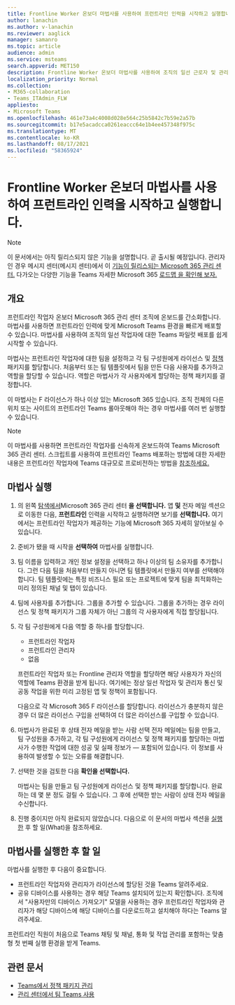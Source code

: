 ```yaml
---
title: Frontline Worker 온보더 마법사를 사용하여 프런트라인 인력을 시작하고 실행합니다.
author: lanachin
ms.author: v-lanachin
ms.reviewer: aaglick
manager: samanro
ms.topic: article
audience: admin
ms.service: msteams
search.appverid: MET150
description: Frontline Worker 온보더 마법사를 사용하여 조직의 일선 근로자 및 관리자에 Teams 환경을 빠르게 배포하는 방법에 대해 알아보고
localization_priority: Normal
ms.collection:
- M365-collaboration
- Teams_ITAdmin_FLW
appliesto:
- Microsoft Teams
ms.openlocfilehash: 461e73a4c4008d028e564c25b5842c7b59e2a57b
ms.sourcegitcommit: b17e5acadcca0261eaccc64e1b4ee457348f975c
ms.translationtype: MT
ms.contentlocale: ko-KR
ms.lasthandoff: 08/17/2021
ms.locfileid: "58365924"
---
```

# <a name="use-the-frontline-worker-onboarding-wizard-to-get-your-frontline-workforce-up-and-running"></a>Frontline Worker 온보더 마법사를 사용하여 프런트라인 인력을 시작하고 실행합니다.

> [!NOTE]
> 이 문서에서는 아직 릴리스되지 않은 기능을 설명합니다. 곧 출시될 예정입니다. 관리자인 경우 메시지 센터(메시지 센터)에서 이 [기능이 릴리스되는 Microsoft 365 관리 센터.](https://portal.office.com/adminportal/home) 다가오는 다양한 기능을 Teams 자세한 Microsoft 365 [로드맵 을 확인해 보자.](https://www.microsoft.com/microsoft-365/roadmap?filters=&searchterms=microsoft%2Cteams)

## <a name="overview"></a>개요

프런트라인 작업자 온보더 Microsoft 365 관리 센터 조직에 온보드를 간소화합니다. 마법사를 사용하면 프런트라인 인력에 맞게 Microsoft Teams 환경을 빠르게 배포할 수 있습니다. 마법사를 사용하여 조직의 일선 작업자에 대한 Teams 파일럿 배포를 쉽게 시작할 수 있습니다.

마법사는 프런트라인 작업자에 대한 팀을 설정하고 각 팀 구성원에게 라이선스 및 [정책](manage-policy-packages.md) 패키지를 할당합니다. 처음부터 또는 팀 템플릿에서 팀을 만든 다음 사용자를 추가하고 역할을 할당할 수 있습니다. [](get-started-with-teams-templates-in-the-admin-console.md) 역할은 마법사가 각 사용자에게 할당하는 정책 패키지를 결정합니다.

이 마법사는 F 라이선스가 하나 이상 있는 Microsoft 365 있습니다. 조직 전체의 다른 위치 또는 사이트의 프런트라인 Teams 롤아웃해야 하는 경우 마법사를 여러 번 실행할 수 있습니다.

> [!NOTE]
> 이 마법사를 사용하면 프런트라인 작업자를 신속하게 온보드하여 Teams Microsoft 365 관리 센터. 스크립트를 사용하여 프런트라인 Teams 배포하는 방법에 대한 자세한 내용은 프런트라인 작업자에 Teams 대규모로 프로비전하는 방법을 [참조하세요.](flw-scripted-deployment.md)

## <a name="run-the-wizard"></a>마법사 실행

1. 의 왼쪽 [탐색에서](https://admin.microsoft.com/)Microsoft 365 관리 센터 **을 선택합니다.** 앱 **및** 전자 메일 섹션으로 이동한 다음, **프런트라인** 인력을 시작하고 실행하려면 보기를 **선택합니다.** 여기에서는 프런트라인 작업자가 제공하는 기능에 Microsoft 365 자세히 알아보실 수 있습니다.

2. 준비가 됐을 때 시작을 **선택하여** 마법사를 실행합니다.

3. 팀 이름을 입력하고 개인 정보 설정을 선택하고 하나 이상의 팀 소유자를 추가합니다. 그런 다음 팀을 처음부터 만들지 아니면 팀 템플릿에서 만들지 여부를 선택해야 합니다. 팀 템플릿에는 특정 비즈니스 필요 또는 프로젝트에 맞게 팀을 최적화하는 미리 정의된 채널 및 탭이 있습니다.

4. 팀에 사용자를 추가합니다. 그룹을 추가할 수 있습니다. 그룹을 추가하는 경우 라이선스 및 정책 패키지가 그룹 자체가 아닌 그룹의 각 사용자에게 직접 할당됩니다.

5. 각 팀 구성원에게 다음 역할 중 하나를 할당합니다.

    - 프런트라인 작업자
    - 프런트라인 관리자
    - 없음

    프런트라인 작업자 또는 Frontline 관리자 역할을 할당하면 해당 사용자가 자신의 역할에 Teams 환경을 받게 됩니다. 여기에는 정상 일선 작업자 및 관리자 통신 및 공동 작업을 위한 미리 고정된 앱 및 정책이 포함됩니다.

    다음으로 각 Microsoft 365 F 라이선스를 할당합니다. 라이선스가 충분하지 않은 경우 더 많은  라이선스 구입을 선택하여 더 많은 라이선스를 구입할 수 있습니다.  

6. 마법사가 완료된 후 상태 전자 메일을 받는 사람 선택 전자 메일에는 팀을 만들고, 팀 구성원을 추가하고, 각 팀 구성원에게 라이선스 및 정책 패키지를 할당하는 마법사가 수행한 작업에 대한 성공 및 실패 정보가 &mdash; 포함되어 있습니다. 이 정보를 사용하여 발생할 수 있는 오류를 해결합니다.

7. 선택한 것을 검토한 다음 **확인을 선택합니다.**

    마법사는 팀을 만들고 팀 구성원에게 라이선스 및 정책 패키지를 할당합니다. 완료하는 데 몇 분 정도 걸릴 수 있습니다. 그 후에 선택한 받는 사람이 상태 전자 메일을 수신합니다.

8. 진행 중이지만 아직 완료되지 않았습니다. 다음으로 이 문서의 마법사 섹션을 [실행한](#what-to-do-after-running-the-wizard) 후 할 일(What)을 참조하세요.

## <a name="what-to-do-after-running-the-wizard"></a>마법사를 실행한 후 할 일

마법사를 실행한 후 다음이 중요합니다.

- 프런트라인 작업자와 관리자가 라이선스에 할당된 것을 Teams 알려주세요.
- 공유 디바이스를 사용하는 경우 해당 Teams 설치되어 있는지 확인합니다. 조직에서 "사용자만의 디바이스 가져오기" 모델을 사용하는 경우 프런트라인 작업자와 관리자가 해당 디바이스에 해당 디바이스를 다운로드하고 설치해야 하다는 Teams 알려주세요.

프런트라인 직원이 처음으로 Teams 채팅 및 채널, 통화 및 작업 관리를 포함하는 맞춤형 첫 번째 실행 환경을 받게 Teams.

## <a name="related-articles"></a>관련 문서

- [Teams에서 정책 패키지 관리](manage-policy-packages.md)
- [관리 센터에서 팀 Teams 사용](get-started-with-teams-templates-in-the-admin-console.md)